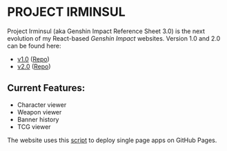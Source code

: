 # **PROJECT IRMINSUL**

Project Irminsul (aka Genshin Impact Reference Sheet 3.0) is the next evolution of my React-based *Genshin Impact* websites. Version 1.0 and 2.0 can be found here: 
- [v1.0](https://bcheung98.github.io/genshin-impact-reference-sheet/) ([Repo](https://github.com/bcheung98/genshin-impact-reference-sheet))
- [v2.0](https://bcheung98.github.io/genshin-impact-reference-sheet-2.0/) ([Repo](https://github.com/bcheung98/genshin-impact-reference-sheet-2.0))

## Current Features:

- Character viewer
- Weapon viewer
- Banner history
- TCG viewer

The website uses this [script](https://github.com/rafgraph/spa-github-pages) to deploy single page apps on GitHub Pages. 